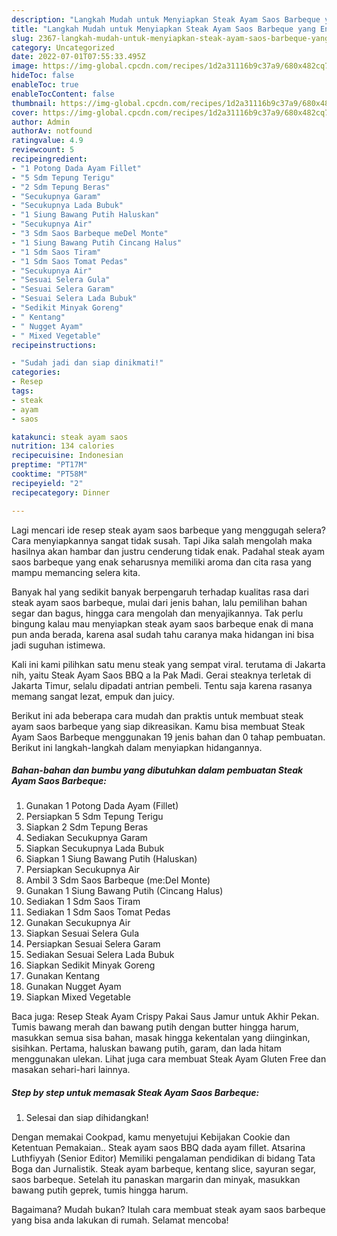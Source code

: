 ```yaml
---
description: "Langkah Mudah untuk Menyiapkan Steak Ayam Saos Barbeque yang Enak Banget, Buat Buka Puasa Sempurna"
title: "Langkah Mudah untuk Menyiapkan Steak Ayam Saos Barbeque yang Enak Banget, Buat Buka Puasa Sempurna"
slug: 2367-langkah-mudah-untuk-menyiapkan-steak-ayam-saos-barbeque-yang-enak-banget-buat-buka-puasa-sempurna
category: Uncategorized
date: 2022-07-01T07:55:33.495Z
image: https://img-global.cpcdn.com/recipes/1d2a31116b9c37a9/680x482cq70/steak-ayam-saos-barbeque-foto-resep-utama.jpg
hideToc: false
enableToc: true
enableTocContent: false
thumbnail: https://img-global.cpcdn.com/recipes/1d2a31116b9c37a9/680x482cq70/steak-ayam-saos-barbeque-foto-resep-utama.jpg
cover: https://img-global.cpcdn.com/recipes/1d2a31116b9c37a9/680x482cq70/steak-ayam-saos-barbeque-foto-resep-utama.jpg
author: Admin
authorAv: notfound
ratingvalue: 4.9
reviewcount: 5
recipeingredient:
- "1 Potong Dada Ayam Fillet"
- "5 Sdm Tepung Terigu"
- "2 Sdm Tepung Beras"
- "Secukupnya Garam"
- "Secukupnya Lada Bubuk"
- "1 Siung Bawang Putih Haluskan"
- "Secukupnya Air"
- "3 Sdm Saos Barbeque meDel Monte"
- "1 Siung Bawang Putih Cincang Halus"
- "1 Sdm Saos Tiram"
- "1 Sdm Saos Tomat Pedas"
- "Secukupnya Air"
- "Sesuai Selera Gula"
- "Sesuai Selera Garam"
- "Sesuai Selera Lada Bubuk"
- "Sedikit Minyak Goreng"
- " Kentang"
- " Nugget Ayam"
- " Mixed Vegetable"
recipeinstructions:

- "Sudah jadi dan siap dinikmati!"
categories:
- Resep
tags:
- steak
- ayam
- saos

katakunci: steak ayam saos 
nutrition: 134 calories
recipecuisine: Indonesian
preptime: "PT17M"
cooktime: "PT58M"
recipeyield: "2"
recipecategory: Dinner

---
```



Lagi mencari ide resep steak ayam saos barbeque yang menggugah selera? Cara menyiapkannya sangat tidak susah. Tapi Jika salah mengolah maka hasilnya akan hambar dan justru cenderung tidak enak. Padahal steak ayam saos barbeque yang enak seharusnya memiliki aroma dan cita rasa yang mampu memancing selera kita.


Banyak hal yang sedikit banyak berpengaruh terhadap kualitas rasa dari steak ayam saos barbeque, mulai dari jenis bahan, lalu pemilihan bahan segar dan bagus, hingga cara mengolah dan menyajikannya. Tak perlu bingung kalau mau menyiapkan steak ayam saos barbeque enak di mana pun anda berada, karena asal sudah tahu caranya maka hidangan ini bisa jadi suguhan istimewa.

Kali ini kami pilihkan satu menu steak yang sempat viral. terutama di Jakarta nih, yaitu Steak Ayam Saos BBQ a la Pak Madi. Gerai steaknya terletak di Jakarta Timur, selalu dipadati antrian pembeli. Tentu saja karena rasanya memang sangat lezat, empuk dan juicy.


Berikut ini ada beberapa cara mudah dan praktis untuk membuat steak ayam saos barbeque yang siap dikreasikan. Kamu bisa membuat Steak Ayam Saos Barbeque menggunakan 19 jenis bahan dan 0 tahap pembuatan. Berikut ini langkah-langkah dalam menyiapkan hidangannya.

<!--inarticleads1-->

##### Bahan-bahan dan bumbu yang dibutuhkan dalam pembuatan Steak Ayam Saos Barbeque:

1. Gunakan 1 Potong Dada Ayam (Fillet)
1. Persiapkan 5 Sdm Tepung Terigu
1. Siapkan 2 Sdm Tepung Beras
1. Sediakan Secukupnya Garam
1. Siapkan Secukupnya Lada Bubuk
1. Siapkan 1 Siung Bawang Putih (Haluskan)
1. Persiapkan Secukupnya Air
1. Ambil 3 Sdm Saos Barbeque (me:Del Monte)
1. Gunakan 1 Siung Bawang Putih (Cincang Halus)
1. Sediakan 1 Sdm Saos Tiram
1. Sediakan 1 Sdm Saos Tomat Pedas
1. Gunakan Secukupnya Air
1. Siapkan Sesuai Selera Gula
1. Persiapkan Sesuai Selera Garam
1. Sediakan Sesuai Selera Lada Bubuk
1. Siapkan Sedikit Minyak Goreng
1. Gunakan  Kentang
1. Gunakan  Nugget Ayam
1. Siapkan  Mixed Vegetable


Baca juga: Resep Steak Ayam Crispy Pakai Saus Jamur untuk Akhir Pekan. Tumis bawang merah dan bawang putih dengan butter hingga harum, masukkan semua sisa bahan, masak hingga kekentalan yang diinginkan, sisihkan. Pertama, haluskan bawang putih, garam, dan lada hitam menggunakan ulekan. Lihat juga cara membuat Steak Ayam Gluten Free dan masakan sehari-hari lainnya. 

<!--inarticleads2-->

##### Step by step untuk memasak Steak Ayam Saos Barbeque:


1. Selesai dan siap dihidangkan!

Dengan memakai Cookpad, kamu menyetujui Kebijakan Cookie dan Ketentuan Pemakaian.. Steak ayam saos BBQ dada ayam fillet. Atsarina Luthfiyyah (Senior Editor) Memiliki pengalaman pendidikan di bidang Tata Boga dan Jurnalistik. Steak ayam barbeque, kentang slice, sayuran segar, saos barbeque. Setelah itu panaskan margarin dan minyak, masukkan bawang putih geprek, tumis hingga harum. 

Bagaimana? Mudah bukan? Itulah cara membuat steak ayam saos barbeque yang bisa anda lakukan di rumah. Selamat mencoba!
